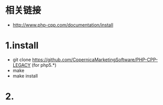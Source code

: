 # 相关链接
- http://www.php-cpp.com/documentation/install

# 1.install
- git clone https://github.com/CopernicaMarketingSoftware/PHP-CPP-LEGACY   (for php5.*)
- make
- make install

# 2.
